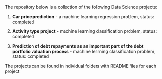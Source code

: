 The repository below is a collection of the following  Data Science projects: 

1) **Car price prediction** - a machine learning regression problem, status: completed

2) **Activity type project** - machine learning classification problem, status: completed

3) **Prediction of debt repayments as an important part of the debt 
 portfolio valuation process** - machine learning classification problem, status: completed

The projects can be found in individual folders with README files for each project

